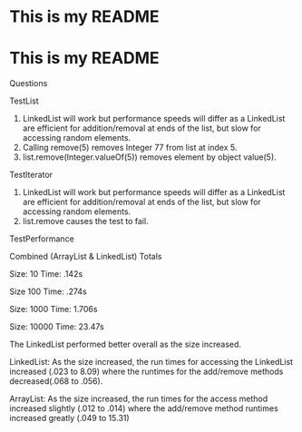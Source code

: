 # This is my README
# This is my README
Questions

TestList

1. LinkedList will work but performance speeds will differ as a LinkedList are efficient for addition/removal at ends of the list, but slow for accessing random elements.
2. Calling remove(5) removes Integer 77 from list at index 5.
3. list.remove(Integer.valueOf(5)) removes element by object value(5).

TestIterator 

1. LinkedList will work but performance speeds will differ as a LinkedList are efficient for addition/removal at ends of the list, but slow for accessing random elements.
2. list.remove causes the test to fail. 

TestPerformance

Combined (ArrayList & LinkedList) Totals

Size: 10 Time: .142s

Size 100 Time: .274s

Size: 1000 Time: 1.706s

Size: 10000 Time: 23.47s

The LinkedList performed better overall as the size increased. 

LinkedList:
As the size increased, the run times for accessing the LinkedList increased (.023 to 8.09)
where the runtimes for the add/remove methods decreased(.068 to .056).

ArrayList:
As the size increased, the run times for the access method increased slightly (.012 to .014) 
where the add/remove method runtimes increased greatly (.049 to 15.31)
